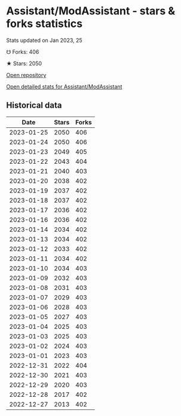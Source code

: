 # Assistant/ModAssistant - stars & forks statistics

Stats updated on Jan 2023, 25

☋ Forks: 406

★ Stars: 2050

[Open repository](https://github.com/Assistant/ModAssistant)

[Open detailed stats for Assistant/ModAssistant](https://reviewgithub.com/rep/Assistant/ModAssistant)

## Historical data
| Date | Stars | Forks |
|------|-------|-------|
| 2023-01-25 | 2050 | 406 | 
| 2023-01-24 | 2050 | 406 | 
| 2023-01-23 | 2049 | 405 | 
| 2023-01-22 | 2043 | 404 | 
| 2023-01-21 | 2040 | 403 | 
| 2023-01-20 | 2038 | 402 | 
| 2023-01-19 | 2037 | 402 | 
| 2023-01-18 | 2037 | 402 | 
| 2023-01-17 | 2036 | 402 | 
| 2023-01-16 | 2036 | 402 | 
| 2023-01-14 | 2034 | 402 | 
| 2023-01-13 | 2034 | 402 | 
| 2023-01-12 | 2033 | 402 | 
| 2023-01-11 | 2034 | 402 | 
| 2023-01-10 | 2034 | 403 | 
| 2023-01-09 | 2032 | 403 | 
| 2023-01-08 | 2031 | 403 | 
| 2023-01-07 | 2029 | 403 | 
| 2023-01-06 | 2028 | 403 | 
| 2023-01-05 | 2027 | 403 | 
| 2023-01-04 | 2025 | 403 | 
| 2023-01-03 | 2025 | 403 | 
| 2023-01-02 | 2024 | 403 | 
| 2023-01-01 | 2023 | 403 | 
| 2022-12-31 | 2022 | 404 | 
| 2022-12-30 | 2021 | 403 | 
| 2022-12-29 | 2020 | 403 | 
| 2022-12-28 | 2017 | 402 | 
| 2022-12-27 | 2013 | 402 | 

